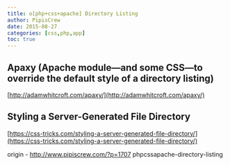 ```yaml
---
title: o[php+css+apache] Directory Listing
author: PipisCrew
date: 2015-08-27
categories: [css,php,app]
toc: true
---
```


## Apaxy (Apache module—and some CSS—to override the default style of a directory listing)

[http://adamwhitcroft.com/apaxy/](http://adamwhitcroft.com/apaxy/)

## Styling a Server-Generated File Directory

[https://css-tricks.com/styling-a-server-generated-file-directory/](https://css-tricks.com/styling-a-server-generated-file-directory/)

origin - http://www.pipiscrew.com/?p=1707 phpcssapache-directory-listing